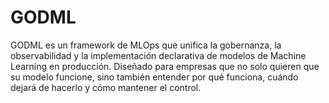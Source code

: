 # GODML
GODML es un framework de MLOps que unifica la gobernanza, la observabilidad y la implementación declarativa de modelos de Machine Learning en producción. Diseñado para empresas que no solo quieren que su modelo funcione, sino también entender por qué funciona, cuándo dejará de hacerlo y cómo mantener el control.
